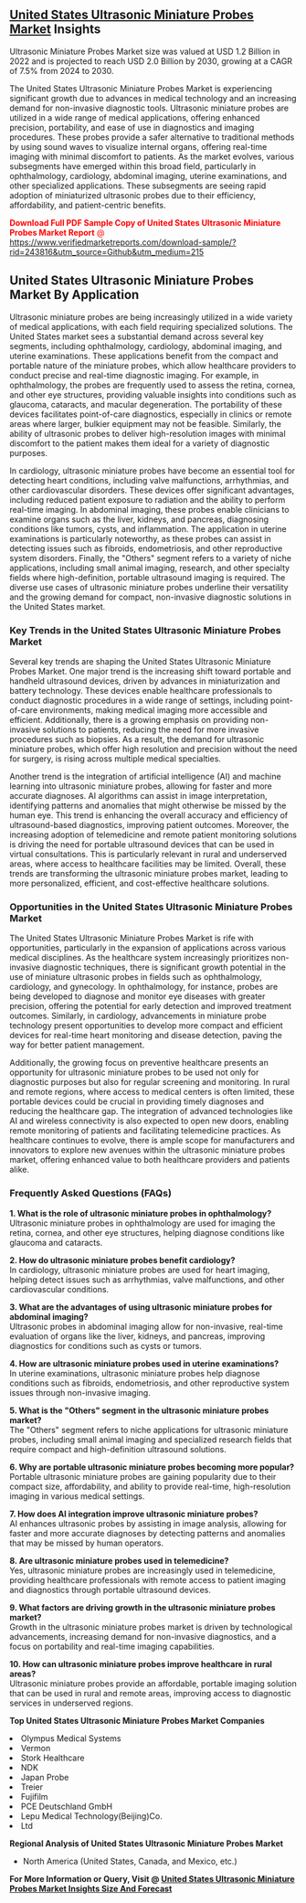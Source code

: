 <h2><a href="https://www.verifiedmarketreports.com/download-sample/?rid=243816&amp;utm_source=Github&amp;utm_medium=215" target="_blank">United States Ultrasonic Miniature Probes Market</a> Insights</h2><p>Ultrasonic Miniature Probes Market size was valued at USD 1.2 Billion in 2022 and is projected to reach USD 2.0 Billion by 2030, growing at a CAGR of 7.5% from 2024 to 2030.</p><p><div> <p>The United States Ultrasonic Miniature Probes Market is experiencing significant growth due to advances in medical technology and an increasing demand for non-invasive diagnostic tools. Ultrasonic miniature probes are utilized in a wide range of medical applications, offering enhanced precision, portability, and ease of use in diagnostics and imaging procedures. These probes provide a safer alternative to traditional methods by using sound waves to visualize internal organs, offering real-time imaging with minimal discomfort to patients. As the market evolves, various subsegments have emerged within this broad field, particularly in ophthalmology, cardiology, abdominal imaging, uterine examinations, and other specialized applications. These subsegments are seeing rapid adoption of miniaturized ultrasonic probes due to their efficiency, affordability, and patient-centric benefits. <p><span class=""><span style="color: #ff0000;"><strong>Download Full PDF Sample Copy of United States Ultrasonic Miniature Probes Market Report</strong> @ </span><a href="https://www.verifiedmarketreports.com/download-sample/?rid=243816&amp;utm_source=Github&amp;utm_medium=215" target="_blank">https://www.verifiedmarketreports.com/download-sample/?rid=243816&amp;utm_source=Github&amp;utm_medium=215</a></span></p></p><h2>United States Ultrasonic Miniature Probes Market By Application</h2><p>Ultrasonic miniature probes are being increasingly utilized in a wide variety of medical applications, with each field requiring specialized solutions. The United States market sees a substantial demand across several key segments, including ophthalmology, cardiology, abdominal imaging, and uterine examinations. These applications benefit from the compact and portable nature of the miniature probes, which allow healthcare providers to conduct precise and real-time diagnostic imaging. For example, in ophthalmology, the probes are frequently used to assess the retina, cornea, and other eye structures, providing valuable insights into conditions such as glaucoma, cataracts, and macular degeneration. The portability of these devices facilitates point-of-care diagnostics, especially in clinics or remote areas where larger, bulkier equipment may not be feasible. Similarly, the ability of ultrasonic probes to deliver high-resolution images with minimal discomfort to the patient makes them ideal for a variety of diagnostic purposes. <p>In cardiology, ultrasonic miniature probes have become an essential tool for detecting heart conditions, including valve malfunctions, arrhythmias, and other cardiovascular disorders. These devices offer significant advantages, including reduced patient exposure to radiation and the ability to perform real-time imaging. In abdominal imaging, these probes enable clinicians to examine organs such as the liver, kidneys, and pancreas, diagnosing conditions like tumors, cysts, and inflammation. The application in uterine examinations is particularly noteworthy, as these probes can assist in detecting issues such as fibroids, endometriosis, and other reproductive system disorders. Finally, the "Others" segment refers to a variety of niche applications, including small animal imaging, research, and other specialty fields where high-definition, portable ultrasound imaging is required. The diverse use cases of ultrasonic miniature probes underline their versatility and the growing demand for compact, non-invasive diagnostic solutions in the United States market.</p><h3>Key Trends in the United States Ultrasonic Miniature Probes Market</h3><p>Several key trends are shaping the United States Ultrasonic Miniature Probes Market. One major trend is the increasing shift toward portable and handheld ultrasound devices, driven by advances in miniaturization and battery technology. These devices enable healthcare professionals to conduct diagnostic procedures in a wide range of settings, including point-of-care environments, making medical imaging more accessible and efficient. Additionally, there is a growing emphasis on providing non-invasive solutions to patients, reducing the need for more invasive procedures such as biopsies. As a result, the demand for ultrasonic miniature probes, which offer high resolution and precision without the need for surgery, is rising across multiple medical specialties. <p>Another trend is the integration of artificial intelligence (AI) and machine learning into ultrasonic miniature probes, allowing for faster and more accurate diagnoses. AI algorithms can assist in image interpretation, identifying patterns and anomalies that might otherwise be missed by the human eye. This trend is enhancing the overall accuracy and efficiency of ultrasound-based diagnostics, improving patient outcomes. Moreover, the increasing adoption of telemedicine and remote patient monitoring solutions is driving the need for portable ultrasound devices that can be used in virtual consultations. This is particularly relevant in rural and underserved areas, where access to healthcare facilities may be limited. Overall, these trends are transforming the ultrasonic miniature probes market, leading to more personalized, efficient, and cost-effective healthcare solutions.</p><h3>Opportunities in the United States Ultrasonic Miniature Probes Market</h3><p>The United States Ultrasonic Miniature Probes Market is rife with opportunities, particularly in the expansion of applications across various medical disciplines. As the healthcare system increasingly prioritizes non-invasive diagnostic techniques, there is significant growth potential in the use of miniature ultrasonic probes in fields such as ophthalmology, cardiology, and gynecology. In ophthalmology, for instance, probes are being developed to diagnose and monitor eye diseases with greater precision, offering the potential for early detection and improved treatment outcomes. Similarly, in cardiology, advancements in miniature probe technology present opportunities to develop more compact and efficient devices for real-time heart monitoring and disease detection, paving the way for better patient management.<p>Additionally, the growing focus on preventive healthcare presents an opportunity for ultrasonic miniature probes to be used not only for diagnostic purposes but also for regular screening and monitoring. In rural and remote regions, where access to medical centers is often limited, these portable devices could be crucial in providing timely diagnoses and reducing the healthcare gap. The integration of advanced technologies like AI and wireless connectivity is also expected to open new doors, enabling remote monitoring of patients and facilitating telemedicine practices. As healthcare continues to evolve, there is ample scope for manufacturers and innovators to explore new avenues within the ultrasonic miniature probes market, offering enhanced value to both healthcare providers and patients alike.</p><h3>Frequently Asked Questions (FAQs)</h3><p><b>1. What is the role of ultrasonic miniature probes in ophthalmology?</b><br>Ultrasonic miniature probes in ophthalmology are used for imaging the retina, cornea, and other eye structures, helping diagnose conditions like glaucoma and cataracts.</p><p><b>2. How do ultrasonic miniature probes benefit cardiology?</b><br>In cardiology, ultrasonic miniature probes are used for heart imaging, helping detect issues such as arrhythmias, valve malfunctions, and other cardiovascular conditions.</p><p><b>3. What are the advantages of using ultrasonic miniature probes for abdominal imaging?</b><br>Ultrasonic probes in abdominal imaging allow for non-invasive, real-time evaluation of organs like the liver, kidneys, and pancreas, improving diagnostics for conditions such as cysts or tumors.</p><p><b>4. How are ultrasonic miniature probes used in uterine examinations?</b><br>In uterine examinations, ultrasonic miniature probes help diagnose conditions such as fibroids, endometriosis, and other reproductive system issues through non-invasive imaging.</p><p><b>5. What is the "Others" segment in the ultrasonic miniature probes market?</b><br>The "Others" segment refers to niche applications for ultrasonic miniature probes, including small animal imaging and specialized research fields that require compact and high-definition ultrasound solutions.</p><p><b>6. Why are portable ultrasonic miniature probes becoming more popular?</b><br>Portable ultrasonic miniature probes are gaining popularity due to their compact size, affordability, and ability to provide real-time, high-resolution imaging in various medical settings.</p><p><b>7. How does AI integration improve ultrasonic miniature probes?</b><br>AI enhances ultrasonic probes by assisting in image analysis, allowing for faster and more accurate diagnoses by detecting patterns and anomalies that may be missed by human operators.</p><p><b>8. Are ultrasonic miniature probes used in telemedicine?</b><br>Yes, ultrasonic miniature probes are increasingly used in telemedicine, providing healthcare professionals with remote access to patient imaging and diagnostics through portable ultrasound devices.</p><p><b>9. What factors are driving growth in the ultrasonic miniature probes market?</b><br>Growth in the ultrasonic miniature probes market is driven by technological advancements, increasing demand for non-invasive diagnostics, and a focus on portability and real-time imaging capabilities.</p><p><b>10. How can ultrasonic miniature probes improve healthcare in rural areas?</b><br>Ultrasonic miniature probes provide an affordable, portable imaging solution that can be used in rural and remote areas, improving access to diagnostic services in underserved regions.</p></div></p><p><strong>Top United States Ultrasonic Miniature Probes Market Companies</strong></p><div data-test-id=""><p><li>Olympus Medical Systems</li><li> Vermon</li><li> Stork Healthcare</li><li> NDK</li><li> Japan Probe</li><li> Treier</li><li> Fujifilm</li><li> PCE Deutschland GmbH</li><li> Lepu Medical Technology(Beijing)Co.</li><li>Ltd</li></p><div><strong>Regional Analysis of&nbsp;United States Ultrasonic Miniature Probes Market</strong></div><ul><li dir="ltr"><p dir="ltr">North America&nbsp;(United States, Canada, and Mexico, etc.)</p></li></ul><p><strong>For More Information or Query, Visit @&nbsp;</strong><strong><a href="https://www.verifiedmarketreports.com/product/ultrasonic-miniature-probes-market/?utm_source=Github&amp;utm_medium=215" target="_blank">United States Ultrasonic Miniature Probes Market Insights Size And Forecast</a></strong></p></div>
